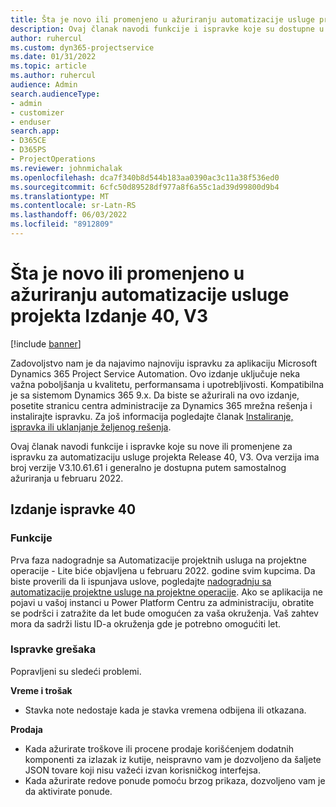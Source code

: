 ```yaml
---
title: Šta je novo ili promenjeno u ažuriranju automatizacije usluge projekta Izdanje 40, V3
description: Ovaj članak navodi funkcije i ispravke koje su dostupne u izdanju Microsoft Dynamics 365 Project Service Automation Update Release 40, V3.
author: ruhercul
ms.custom: dyn365-projectservice
ms.date: 01/31/2022
ms.topic: article
ms.author: ruhercul
audience: Admin
search.audienceType:
- admin
- customizer
- enduser
search.app:
- D365CE
- D365PS
- ProjectOperations
ms.reviewer: johnmichalak
ms.openlocfilehash: dca7f340b8d544b183aa0390ac3c11a38f536ed0
ms.sourcegitcommit: 6cfc50d89528df977a8f6a55c1ad39d99800d9b4
ms.translationtype: MT
ms.contentlocale: sr-Latn-RS
ms.lasthandoff: 06/03/2022
ms.locfileid: "8912809"
---
```

# <a name="whats-new-or-changed-in-project-service-automation-update-release-40-v3"></a>Šta je novo ili promenjeno u ažuriranju automatizacije usluge projekta Izdanje 40, V3

[!include [banner](../includes/psa-now-project-operations.md)]

Zadovoljstvo nam je da najavimo najnoviju ispravku za aplikaciju Microsoft Dynamics 365 Project Service Automation. Ovo izdanje uključuje neka važna poboljšanja u kvalitetu, performansama i upotrebljivosti. Kompatibilna je sa sistemom Dynamics 365 9.x. Da biste se ažurirali na ovo izdanje, posetite stranicu centra administracije za Dynamics 365 mrežna rešenja i instalirajte ispravku. Za još informacija pogledajte članak [Instaliranje, ispravka ili uklanjanje željenog rešenja](/power-platform/admin/install-remove-preferred-solution).

Ovaj članak navodi funkcije i ispravke koje su nove ili promenjene za ispravku za automatizaciju usluge projekta Release 40, V3. Ova verzija ima broj verzije V3.10.61.61 i generalno je dostupna putem samostalnog ažuriranja u februaru 2022.

## <a name="update-release-40"></a>Izdanje ispravke 40

### <a name="features"></a>Funkcije
Prva faza nadogradnje sa Automatizacije projektnih usluga na projektne operacije - Lite biće objavljena u februaru 2022. godine svim kupcima. Da biste proverili da li ispunjava uslove, pogledajte [nadogradnju sa automatizacije projektne usluge na projektne operacije](upgrade-project-operations-non-stocked.md). Ako se aplikacija ne pojavi u vašoj instanci u Power Platform Centru za administraciju, obratite se podršci i zatražite da let bude omogućen za vaša okruženja. Vaš zahtev mora da sadrži listu ID-a okruženja gde je potrebno omogućiti let.

### <a name="bug-fixes"></a>Ispravke grešaka

Popravljeni su sledeći problemi.

**Vreme i trošak**
- Stavka note nedostaje kada je stavka vremena odbijena ili otkazana. 

**Prodaja**

- Kada ažurirate troškove ili procene prodaje korišćenjem dodatnih komponenti za izlazak iz kutije, neispravno vam je dozvoljeno da šaljete JSON tovare koji nisu važeći izvan korisničkog interfejsa.
- Kada ažurirate redove ponude pomoću brzog prikaza, dozvoljeno vam je da aktivirate ponude.
